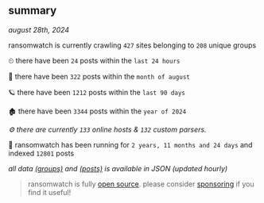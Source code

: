 
## summary
_august 28th, 2024_

ransomwatch is currently crawling `427` sites belonging to `208` unique groups

⏲ there have been `24` posts within the `last 24 hours`

🦈 there have been `322` posts within the `month of august`

🪐 there have been `1212` posts within the `last 90 days`

🏚 there have been `3344` posts within the `year of 2024`

_⚙️ there are currently `133` online hosts & `132` custom parsers._

🦕 ransomwatch has been running for `2 years, 11 months and 24 days` and indexed `12801` posts

_all data  [(groups)](http://ransomwhat.telemetry.ltd/groups) and [(posts)](http://ransomwhat.telemetry.ltd/posts) is available in JSON (updated hourly)_

> ransomwatch is fully [open source](https://github.com/joshhighet/ransomwatch#ransomwatch--). please consider [sponsoring](https://github.com/sponsors/joshhighet) if you find it useful!
